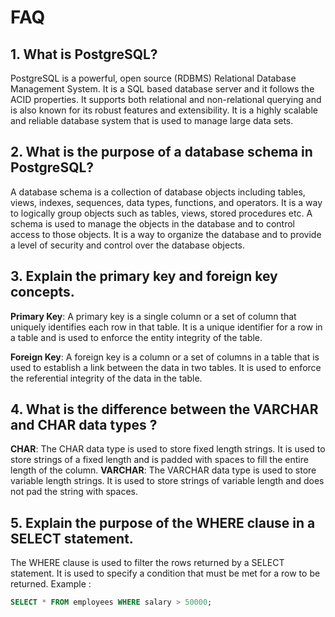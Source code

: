 # FAQ

## 1. What is PostgreSQL?

PostgreSQL is a powerful, open source (RDBMS) Relational Database Management System. It is a SQL based database server and it follows the ACID properties. It supports both relational and non-relational querying and is also known for its robust features and extensibility. It is a highly scalable and reliable database system that is used to manage large data sets.

## 2. What is the purpose of a database schema in PostgreSQL?

A database schema is a collection of database objects including tables, views, indexes, sequences, data types, functions, and operators. It is a way to logically group objects such as tables, views, stored procedures etc. A schema is used to manage the objects in the database and to control access to those objects. It is a way to organize the database and to provide a level of security and control over the database objects.

## 3. Explain the primary key and foreign key concepts.

**Primary Key**: A primary key is a single column or a set of column that uniquely identifies each row in that table. It is a unique identifier for a row in a table and is used to enforce the entity integrity of the table.

**Foreign Key**: A foreign key is a column or a set of columns in a table that is used to establish a link between the data in two tables. It is used to enforce the referential integrity of the data in the table.

## 4. What is the difference between the VARCHAR and CHAR data types ?

**CHAR**: The CHAR data type is used to store fixed length strings. It is used to store strings of a fixed length and is padded with spaces to fill the entire length of the column.
**VARCHAR**: The VARCHAR data type is used to store variable length strings. It is used to store strings of variable length and does not pad the string with spaces.

## 5. Explain the purpose of the WHERE clause in a SELECT statement.

The WHERE clause is used to filter the rows returned by a SELECT statement. It is used to specify a condition that must be met for a row to be returned. Example :

```sql
SELECT * FROM employees WHERE salary > 50000;
```


